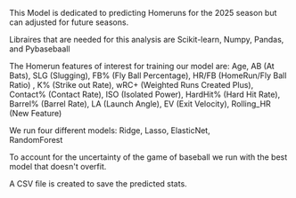 This Model is dedicated to predicting Homeruns for the 2025 season but can adjusted for future seasons. 

Libraires that are needed for this analysis are Scikit-learn, Numpy, Pandas, and Pybasebaall

The Homerun features of interest for training our model are:
        Age, AB (At Bats), SLG (Slugging), FB% (Fly Ball Percentage),
        HR/FB (HomeRun/Fly Ball Ratio) , K% (Strike out Rate), wRC+ (Weighted Runs Created Plus),
        Contact% (Contact Rate), ISO (Isolated Power),
        HardHit% (Hard Hit Rate), Barrel% (Barrel Rate), LA (Launch Angle), EV (Exit Velocity),
        Rolling_HR (New Feature)

We run four different models:
        Ridge, 
        Lasso, 
        ElasticNet,  
        RandomForest
        
To account for the uncertainty of the game of baseball we run with the best model that doesn't overfit. 

A CSV file is created to save the predicted stats. 
